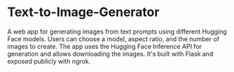 # Text-to-Image-Generator
A web app for generating images from text prompts using different Hugging Face models. Users can choose a model, aspect ratio, and the number of images to create. The app uses the Hugging Face Inference API for generation and allows downloading the images. It's built with Flask and exposed publicly with ngrok.
